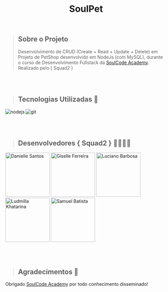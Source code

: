 <h1 align="center">SoulPet</h1>

<br>

> ## Sobre o Projeto
> Desenvolvimento de CRUD (Create + Read + Update + Delete) em Projeto de PetShop desenvolvido em NodeJs (com MySQL), durante o curso de Desenvolvimento Fullstack da [SoulCode Academy](https://soulcodeacademy.org/). Realizado pelo { Squad2 }

<br>
<br>

> ## Tecnologias Utilizadas 🧰

<p align="left">
<img  alt="git" src="https://img.shields.io/badge/Git-F05032?style=for-the-badge&logo=git&logoColor=white" />
<img align="left" alt="nodejs" src="https://img.shields.io/badge/Node.js-339933?style=for-the-badge&logo=nodedotjs&logoColor=white" />
</p>


</br>
</br>

> ## Desenvolvedores { Squad2 } 🦸‍♀️🦸‍♂️

<p align="left">
<a href="https://www.github.com/Danielle-29" ><img src="https://i.postimg.cc/bJVNRqDk/dani.png" width="138" title="Danielle Santos"/></a> 
<a href="https://www.github.com/giselle-ferreira" ><img src="https://i.postimg.cc/05KMQ9r6/Whats-App-Image-2022-02-13-at-16-09-26.jpg" width="138" title="Giselle Ferreira"/></a>  
<a href="https://www.github.com/Lucianocbarbosa" ><img src="https://i.postimg.cc/zfDHXWR5/Whats-App-Image-2022-02-13-at-16-11-49.jpg" width="138" title="Luciano Barbosa"/></a> 
<a href="https://www.github.com/ludyklima" ><img src="https://i.postimg.cc/ZRZMB7QQ/d76ae29f-4ac4-4a39-b6e9-80f24486541d.png" width="138" title="Ludmilla Khatarina"/></a> 
<a href="https://www.github.com/smdbtib" ><img src="https://i.postimg.cc/tgFcgQBP/80af3bca-5f93-42d1-adb0-e414bf1c3c4f.png" width="138" title="Samuel Batista"/>
</p></a> 


<br>
<br>

> ## Agradecimentos 💙

Obrigado [SoulCode Academy](https://soulcodeacademy.org) por todo conhecimento disseminado!

